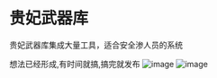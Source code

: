 # 贵妃武器库
贵妃武器库集成大量工具，适合安全渗人员的系统

想法已经形成,有时间就搞,搞完就发布
![image](https://user-images.githubusercontent.com/87755878/167249000-7b10979a-bafc-4c5b-8885-6299db674d52.png)
![image](https://user-images.githubusercontent.com/87755878/167284257-cac16068-8c45-4313-9116-f27ddcc66a79.png)
